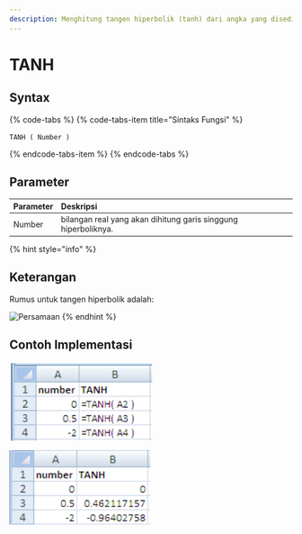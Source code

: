 ```yaml
---
description: Menghitung tangen hiperbolik (tanh) dari angka yang disediakan.
---
```


# TANH

## Syntax

{% code-tabs %}
{% code-tabs-item title="Sintaks Fungsi" %}
```text
TANH ( Number )
```
{% endcode-tabs-item %}
{% endcode-tabs %}

## Parameter

| Parameter | Deskripsi |
| :--- | :--- |
| Number | bilangan real yang akan  dihitung garis singgung hiperboliknya. |

{% hint style="info" %}
## Keterangan

Rumus untuk tangen hiperbolik adalah:

![Persamaan](https://support.content.office.net/id-id/media/57e664e5-bc9d-40c8-8606-9d8e0330154c.gif)
{% endhint %}

## Contoh Implementasi

![Rumus](../.gitbook/assets/screenshot-199.png)

![Hasil](../.gitbook/assets/screenshot-198.png)

